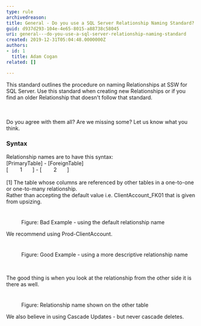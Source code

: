 ```yaml
---
type: rule
archivedreason: 
title: General - Do you use a SQL Server Relationship Naming Standard?
guid: d937d293-104e-4e65-8015-a88738c58045
uri: general---do-you-use-a-sql-server-relationship-naming-standard
created: 2019-12-31T05:04:48.0000000Z
authors:
- id: 1
  title: Adam Cogan
related: []

---
```



​This standard outlines the procedure on naming Relationships at SSW for SQL Server. Use this standard when creating new Relationships or if you find an older Relationship that doesn't follow that standard.<br>
<br><excerpt class='endintro'></excerpt><br>
<p>​​Do you agree with them all? Are we missing some? Let us know what you think.<br></p><h3 class="ssw15-rteElement-H3">Syntax</h3><p>Relationship names are to have this syntax&#58;<br>[PrimaryTable] - [ForeignTable]<br>[&#160; &#160; &#160; &#160; 1&#160; &#160; &#160; &#160;] - [&#160; &#160; &#160; &#160; 2&#160; &#160; &#160; &#160;]<br><br>[1] The table whose columns are referenced by other tables in a one-to-one or one-to-many relationship.<br>Rather than accepting the default value i.e. ClientAccount_FK01 that is given from upsizing.</p><dl class="ssw15-rteElement-ImageArea"><img src="/PublishingImages/imgRelationshipPic1.gif" alt="" style="margin&#58;5px;" /></dl><dd class="ssw15-rteElement-FigureBad">Figure&#58; Bad Example - using the&#160;default relationship name<br></dd><p class="ssw15-rteElement-P">​We recommend using Prod-ClientAccount.<br></p><dl class="ssw15-rteElement-ImageArea"><img src="/PublishingImages/imgRelationshipPic2.gif" alt="" style="margin&#58;5px;" /></dl><dd class="ssw15-rteElement-FigureGood">Figure&#58; Good Example - using a more descriptive relationship name<br></dd><p><br></p><p>​The good thing is when you look at the relationship from the other side it is there as well.</p><dl class="ssw15-rteElement-ImageArea"><img src="/PublishingImages/imgRelationshipPic3.gif" alt="" style="margin&#58;5px;" /></dl><dd class="ssw15-rteElement-FigureNormal">Figure&#58; Relationship name shown on the&#160;other table<br></dd><p class="ssw15-rteElement-P">We also believe in using Cascade Updates - but never cascade deletes.<br></p>


